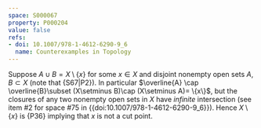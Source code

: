 ```yaml
---
space: S000067
property: P000204
value: false
refs:
- doi: 10.1007/978-1-4612-6290-9_6
  name: Counterexamples in Topology
---
```


Suppose $A\cup B = X\setminus\{x\}$ for some $x\in X$ and disjoint nonempty open sets $A, B\subset X$ (note that {S67|P2}).
In particular $\overline{A} \cap \overline{B}\subset (X\setminus B)\cap (X\setminus A)= \{x\}$,
but the closures of any two nonempty open sets in $X$ have _infinite_ intersection
(see item #2 for space #75 in {{doi:10.1007/978-1-4612-6290-9_6}}).
Hence $X\setminus\{x\}$ is {P36} implying that $x$ is not a cut point.
